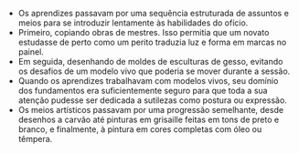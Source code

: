 
- Os aprendizes passavam por uma sequência estruturada de assuntos e meios para se introduzir lentamente às habilidades do ofício.
- Primeiro, copiando obras de mestres. Isso permitia que um novato estudasse de perto como um perito traduzia luz e forma em marcas no painel.
- Em seguida, desenhando de moldes de esculturas de gesso, evitando os desafios de um modelo vivo que poderia se mover durante a sessão.
- Quando os aprendizes trabalhavam com modelos vivos, seu domínio dos fundamentos era suficientemente seguro para que toda a sua atenção pudesse ser dedicada a sutilezas como postura ou expressão.
- Os meios artísticos passavam por uma progressão semelhante, desde desenhos a carvão até pinturas em grisaille feitas em tons de preto e branco, e finalmente, à pintura em cores completas com óleo ou têmpera.